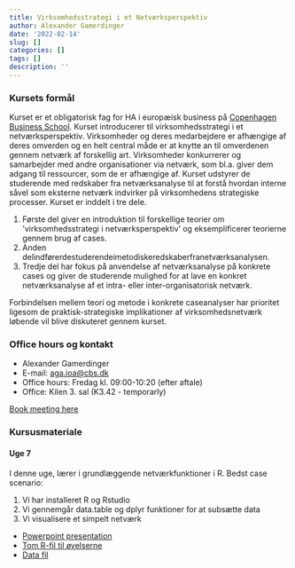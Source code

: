 ```yaml
---
title: Virksomhedsstrategi i et Netværksperspektiv
author: Alexander Gamerdinger
date: '2022-02-14'
slug: []
categories: []
tags: []
description: ''
---
```


### Kursets formål 
Kurset er et obligatorisk fag for HA i europæisk business på [Copenhagen Business School](https://cbscanvas.instructure.com/courses/22821/modules/items/480509). Kurset introducerer til virksomhedsstrategi i et netværksperspektiv. Virksomheder og deres medarbejdere er afhængige af deres omverden og en helt central måde er at knytte an til omverdenen gennem netværk af forskellig art. Virksomheder konkurrerer og samarbejder med andre organisationer via netværk, som bl.a. giver dem adgang til ressourcer, som de er afhængige af. Kurset udstyrer de studerende med redskaber fra netværksanalyse til at forstå hvordan interne såvel som eksterne netværk indvirker på
virksomhedens strategiske processer. Kurset er inddelt i tre dele. 

1. Første del giver en introduktion til forskellige teorier om ’virksomhedsstrategi i netværksperspektiv’ og eksemplificerer teorierne gennem brug af cases. 
2. Anden delindførerdestuderendeimetodiskeredskaberfranetværksanalysen.
3. Tredje del har fokus på anvendelse af netværksanalyse på konkrete cases og giver de studerende mulighed for at lave en konkret netværksanalyse af et intra- eller inter-organisatorisk netværk. 

Forbindelsen mellem teori og metode i konkrete caseanalyser har prioritet ligesom de praktisk-strategiske implikationer af virksomhedsnetværk løbende vil blive diskuteret gennem kurset.

### Office hours og kontakt
- Alexander Gamerdinger
- E-mail: aga.ioa@cbs.dk
- Office hours: Fredag kl. 09:00-10:20 (efter aftale)
- Office: Kilen 3. sal (K3.42 - temporarly)


<!-- Calendly link widget begin -->
<link href="https://assets.calendly.com/assets/external/widget.css" rel="stylesheet">
<script src="https://assets.calendly.com/assets/external/widget.js" type="text/javascript" async></script>
<a href="" onclick="Calendly.initPopupWidget({url: 'https://calendly.com/aga-ioa/30min'});return false;">Book meeting here</a>
<!-- Calendly link widget end -->

### Kursusmateriale

#### Uge 7
I denne uge, lærer i grundlæggende netværkfunktioner i R. Bedst case scenario: 
1. Vi har installeret R og Rstudio
2. Vi gennemgår data.table og dplyr funktioner for at subsætte data 
3. Vi visualisere et simpelt netværk

- [Powerpoint presentation](virkstrat.pptx)
- [Tom R-fil til øvelserne](virkstrat.pptx)
- [Data fil](virkstrat.pptx)


















